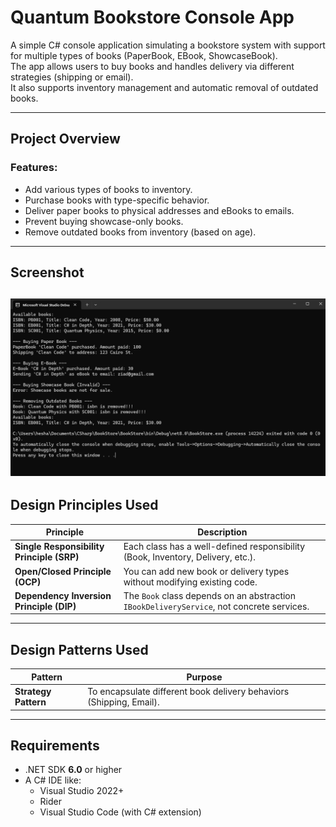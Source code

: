 #  Quantum Bookstore Console App

A simple C# console application simulating a bookstore system with support for multiple types of books (PaperBook, EBook, ShowcaseBook).  
The app allows users to buy books and handles delivery via different strategies (shipping or email).  
It also supports inventory management and automatic removal of outdated books.

---

## Project Overview

### Features:
- Add various types of books to inventory.
- Purchase books with type-specific behavior.
- Deliver paper books to physical addresses and eBooks to emails.
- Prevent buying showcase-only books.
- Remove outdated books from inventory (based on age).

---
## Screenshot
![Output](assets/Screenshot.png)
---
## Design Principles Used

| Principle | Description |
|----------|-------------|
| **Single Responsibility Principle (SRP)** | Each class has a well-defined responsibility (Book, Inventory, Delivery, etc.). |
| **Open/Closed Principle (OCP)** | You can add new book or delivery types without modifying existing code. |
| **Dependency Inversion Principle (DIP)** | The `Book` class depends on an abstraction `IBookDeliveryService`, not concrete services. |

---

## Design Patterns Used

| Pattern | Purpose |
|--------|---------|
| **Strategy Pattern** | To encapsulate different book delivery behaviors (Shipping, Email). |

---


## Requirements

- .NET SDK **6.0** or higher  
- A C# IDE like:
  - Visual Studio 2022+
  - Rider
  - Visual Studio Code (with C# extension)

